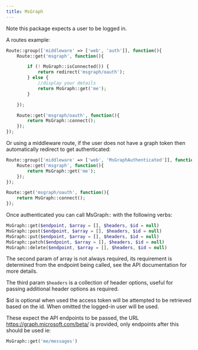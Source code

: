 ```yaml
---
title: MsGraph
---
```


Note this package expects a user to be logged in.

A routes example:

```php
Route::group(['middleware' => ['web', 'auth']], function(){
    Route::get('msgraph', function(){

        if (! MsGraph::isConnected()) {
            return redirect('msgraph/oauth');
        } else {
            //display your details
            return MsGraph::get('me');
        }

    });

    Route::get('msgraph/oauth', function(){
        return MsGraph::connect();
    });
});
```

Or using a middleware route, if the user does not have a graph token then automatically redirect to get authenticated:

```php
Route::group(['middleware' => ['web', 'MsGraphAuthenticated']], function(){
    Route::get('msgraph', function(){
        return MsGraph::get('me');
    });
});

Route::get('msgraph/oauth', function(){
    return MsGraph::connect();
});
```

Once authenticated you can call MsGraph:: with the following verbs:

```php
MsGraph::get($endpoint, $array = [], $headers, $id = null)
MsGraph::post($endpoint, $array = [], $headers, $id = null)
MsGraph::put($endpoint, $array = [], $headers, $id = null)
MsGraph::patch($endpoint, $array = [], $headers, $id = null)
MsGraph::delete($endpoint, $array = [], $headers, $id = null)
```

The second param of array is not always required, its requirement is determined from the endpoint being called, see the API documentation for more details.

The third param `$headers` is a collection of header options, useful for passing additional header options as required.

$id is optional when used the access token will be attempted to be retrieved based on the id. When omitted the logged-in user will be used.

These expect the API endpoints to be passed, the URL https://graph.microsoft.com/beta/ is provided, only endpoints after this should be used ie:

```php
MsGraph::get('me/messages')
```